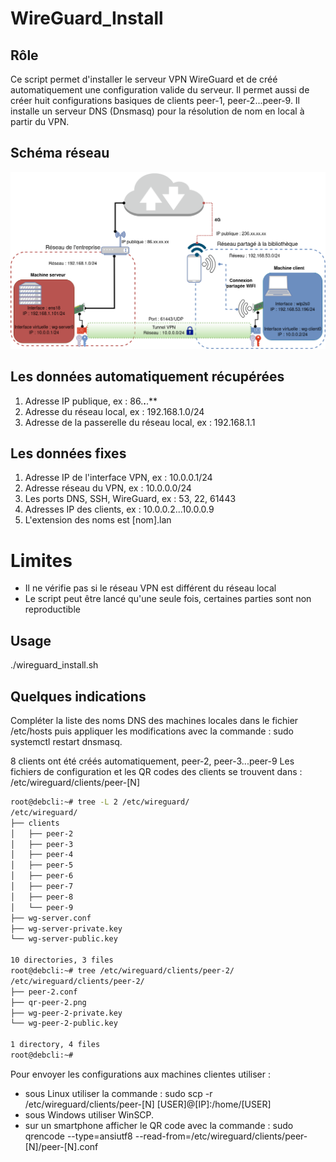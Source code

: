 # WireGuard_Install                                          
## Rôle                                          
Ce script permet d'installer le serveur VPN WireGuard et de créé automatiquement une configuration valide du serveur.
Il permet aussi de créer huit configurations basiques de clients peer-1, peer-2...peer-9.
Il installe un serveur DNS (Dnsmasq) pour la résolution de nom en local à partir du VPN.

## Schéma réseau
![schema](network.png)

## Les données automatiquement récupérées
1. Adresse IP publique, ex : 86.**.**.** 
2. Adresse du réseau local, ex : 192.168.1.0/24
3. Adresse de la passerelle du réseau local, ex : 192.168.1.1

## Les données fixes
1. Adresse IP de l'interface VPN, ex : 10.0.0.1/24
2. Adresse réseau du VPN, ex : 10.0.0.0/24
3. Les ports DNS, SSH, WireGuard, ex : 53, 22, 61443
4. Adresses IP des clients, ex : 10.0.0.2...10.0.0.9
5. L'extension des noms est [nom].lan

# Limites
* Il ne vérifie pas si le réseau VPN est différent du réseau local
* Le script peut être lancé qu'une seule fois, certaines parties sont non reproductible

## Usage
./wireguard_install.sh

## Quelques indications
Compléter la liste des noms DNS des machines locales dans le fichier /etc/hosts
puis appliquer les modifications avec la commande : sudo systemctl restart dnsmasq.

8 clients ont été créés automatiquement, peer-2, peer-3...peer-9
Les fichiers de configuration et les QR codes des clients se trouvent dans : /etc/wireguard/clients/peer-[N]
```bash
root@debcli:~# tree -L 2 /etc/wireguard/
/etc/wireguard/
├── clients
│   ├── peer-2
│   ├── peer-3
│   ├── peer-4
│   ├── peer-5
│   ├── peer-6
│   ├── peer-7
│   ├── peer-8
│   └── peer-9
├── wg-server.conf
├── wg-server-private.key
└── wg-server-public.key

10 directories, 3 files
root@debcli:~# tree /etc/wireguard/clients/peer-2/
/etc/wireguard/clients/peer-2/
├── peer-2.conf
├── qr-peer-2.png
├── wg-peer-2-private.key
└── wg-peer-2-public.key

1 directory, 4 files
root@debcli:~# 
```


Pour envoyer les configurations aux machines clientes utiliser :
* sous Linux utiliser la commande : sudo scp -r /etc/wireguard/clients/peer-[N] [USER]@[IP]:/home/[USER]
* sous Windows utiliser WinSCP.
* sur un smartphone afficher le QR code avec la commande : sudo qrencode --type=ansiutf8 --read-from=/etc/wireguard/clients/peer-[N]/peer-[N].conf
